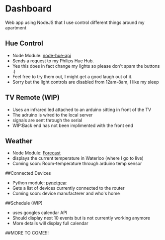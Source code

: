 # Dashboard
Web app using NodeJS that I use control different things around my apartment

## Hue Control
* Node Module: [node-hue-api](https://github.com/peter-murray/node-hue-api) 
* Sends a request to my Philips Hue Hub.
* Yes this does in fact change my lights so please don't spam the buttons :)
* Feel free to try them out, I might get a good laugh out of it.
* Sorry but the light controls are disabled from 12am-8am, I like my sleep

## TV Remote (WIP)
* Uses an infrared led attached to an arduino sitting in front of the TV
* The adruino is wired to the local server
* signals are sent through the serial
* WIP:Back end has not been implimented with the front end

## Weather
* Node Module: [Forecast](https://www.npmjs.com/package/forecast)
* displays the current temperature in Waterloo (where I go to live)
* Coming soon: Room-temperature through arduino temp sensor

##Connected Devices
* Python module: [pynetgear](https://github.com/balloob/pynetgear)
* Gets a list of devices currently connected to the router
* Coming soon: device manufacterer and who's home

##Schedule (WIP)
* uses googles calendar API
* Should display next 10 events but is not currently working anymore
* More details will display full calendar

##MORE TO COME!!!
